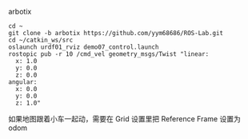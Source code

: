 arbotix

```
cd ~
git clone -b arbotix https://github.com/yym68686/ROS-Lab.git
cd ~/catkin_ws/src
oslaunch urdf01_rviz demo07_control.launch
rostopic pub -r 10 /cmd_vel geometry_msgs/Twist "linear:
  x: 1.0
  y: 0.0
  z: 0.0
angular:
  x: 0.0
  y: 0.0
  z: 1.0"
```

如果地图跟着小车一起动，需要在 Grid 设置里把 Reference Frame 设置为 odom
